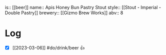 is:: [[beer]]
name:: Apis Honey Bun Pastry Stout
style:: [[Stout - Imperial - Double Pastry]]
brewery:: [[Gizmo Brew Works]]
abv:: 8

# Log
- [x] [[2023-03-06]] #do/drink/beer 👍
